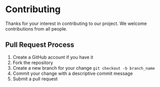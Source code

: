 # Contributing

Thanks for your interest in contributing to our project. We welcome contributions from all people.

## Pull Request Process
1. Create a GitHub account if you have it
2. Fork the repository
3. Create a new branch for your change `git checkout -b branch_name`
4. Commit your change with a descriptive commit message
5. Submit a pull request

